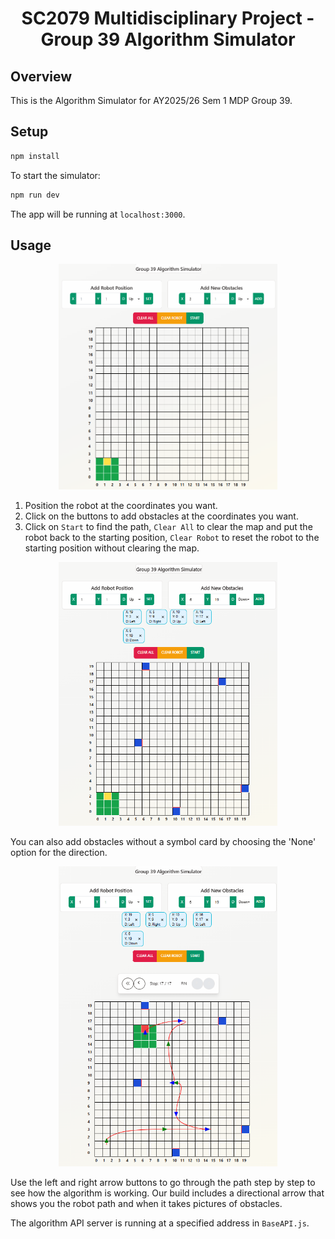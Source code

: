 
<p align="center">
  
  <h1 align="center">
      SC2079 Multidisciplinary Project - Group 39 Algorithm Simulator
  </h1>
</p>

## Overview

This is the Algorithm Simulator for AY2025/26 Sem 1 MDP Group 39.

## Setup

```bash
npm install
```

To start the simulator:

```bash
npm run dev
```

The app will be running at `localhost:3000`.

## Usage

<div style="text-align:center"><img src="/images/00 Simulator Layout.png" alt="Interface" width=350 ></div>

1. Position the robot at the coordinates you want.
2. Click on the buttons to add obstacles at the coordinates you want. 
3. Click on `Start` to find the path, `Clear All` to clear the map and put the robot back to the starting position, `Clear Robot` to reset the robot to the starting position without clearing the map.

<div style="text-align:center"><img src="/images/01 Simulator Add Obstacles.png" alt="Interface" width=350 ></div>

You can also add obstacles without a symbol card by choosing the 'None' option for the direction.

<div style="text-align:center"><img src="/images/02 Simulator Directional Arrow.png" alt="Interface" width=350 ></div>

Use the left and right arrow buttons to go through the path step by step to see how the algorithm is working. Our build includes a directional arrow that shows you the robot path and when it takes pictures of obstacles.

The algorithm API server is running at a specified address in `BaseAPI.js`.